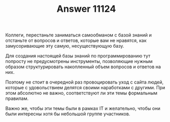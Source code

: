 ﻿---
title: "Answer 11124"
se.owner.user_id: 232
se.owner.display_name: "avp"
se.owner.link: "https://ru.meta.stackoverflow.com/users/232/avp"
se.answer_id: 11124
se.question_id: 11097
se.post_type: answer
se.is_accepted: False
---
<p>Коллеги, перестаньте заниматься самообманом с базой знаний и отстаньте от вопросов и ответов, которые вам не нравятся, как замусоривающие эту самую, несуществующую базу.</p>
<p>Для создания настоящей базы знаний по программированию тут попросту не предусмотрены инструменты, позволяющие нужным образом структурировать накопленный объем вопросов и ответов на них.</p>
<p>Поэтому не стоит в очередной раз провоцировать уход с сайта людей, которые с удовольствием делятся своими наработками с другими. При этом абсолютно не важно, соответствуют ли эти темы формальным правилам.</p>
<p>Важно же, чтобы эти темы были в рамках IT и желательно, чтобы они были интересны хотя бы небольшой группе участников.</p>
